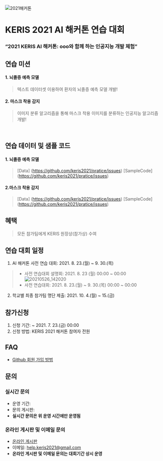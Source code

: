 ![2021해커톤](https://user-images.githubusercontent.com/84825409/119605984-b5087180-be2c-11eb-8376-1870471a5953.png)

# KERIS 2021 AI 해커톤 연습 대회
### “2021 KERIS AI 해커톤: ooo와 함께 하는 인공지능 개발 체험”
  
## 연습 미션 
#### 1. 뇌졸증 예측 모델<br>
> 텍스트 데이터셋 이용하여 환자의 뇌졸증 예측 모델 개발!
#### 2. 마스크 착용 감지<br>
> 이미지 분류 알고리즘을 통해 마스크 착용 이미지를 분류하는 인공지능 알고리즘 개발!<br>
<br>

## 연습 데이터 및 샘플 코드
#### 1. 뇌졸증 예측 모델
> [Data] (https://github.com/keris2021/pratice/issues)
> [SampleCode] (https://github.com/keris2021/pratice/issues)
#### 2.마스크 착용 감지<br>
> [Data] (https://github.com/keris2021/pratice/issues)
> [SampleCode] (https://github.com/keris2021/pratice/issues)

## 혜택
> 모든 참가팀에게 KERIS 원장상(참가상) 수여

## 연습 대회 일정
1. AI 해커톤 사전 연습 대회: 2021. 8. 23.(월) ~ 9. 30.(목)<br>
>- 사전 연습대회 설명회: 2021. 8. 23 (월) 00:00 ~ 00:00
![20210526_142020](https://user-images.githubusercontent.com/84825409/119606415-876ff800-be2d-11eb-907c-53ffb67d80de.png)
>- 사전 연습대회: 2021. 8. 23.(월) ~ 9. 30.(목) 00:00 ~ 00:00
2. 학교별 최종 참가팀 명단 제출: 2021. 10. 4.(월) ~ 15.(금)<br>

## 참가신청
1. 신청 기간: ~ 2021. 7. 23.(금) 00:00 <br>
2. 신청 방법: KERIS 2021 해커톤 참여자 전원

## FAQ
* [Github 회원 가입 방법](https://github.com/KERIS2021/hackathon/issues/1)

## 문의

### 실시간 문의
* 운영 기간: 
* 문의 게시판: 
* **실시간 문의은 위 운영 시간에만 운영됨**
 
### 온라인 게시판 및 이메일 문의
* [온라인 게시판](https://github.com/keris2021/pratice/issues)
* 이메일: help.keris2021@gmail.com 
* **온라인 게시판 및 이메일 문의는 대회기간 상시 운영**
